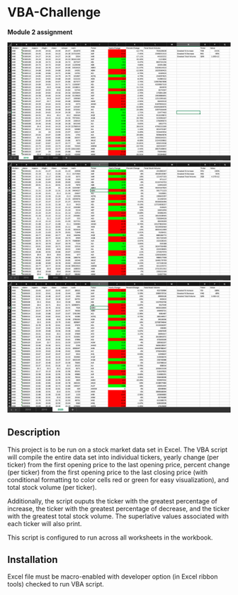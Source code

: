 # VBA-Challenge
**Module 2 assignment**

![2018_Data](2018.png)
![2019_Data](2019.png)
![2020_Data](2020.png)

## Description
This project is to be run on a stock market data set in Excel. The VBA script will compile the entire data set into individual tickers, yearly change (per ticker) from the first opening price to the last opening price, percent change (per ticker) from the first opening price to the last closing price (with conditional formatting to color cells red or green for easy visualization), and total stock volume (per ticker). 

Additionally, the script ouputs the ticker with the greatest percentage of increase, the ticker with the greatest percentage of decrease, and the ticker with the greatest total stock volume. The superlative values associated with each ticker will also print.

This script is configured to run across all worksheets in the workbook. 

## Installation
Excel file must be macro-enabled with developer option (in Excel ribbon tools) checked to run VBA script. 
